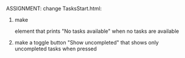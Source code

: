 ASSIGNMENT:
change TasksStart.html:
1. make <p> element that prints "No tasks available" when no tasks are available
2. make a toggle button "Show uncompleted" that shows only uncompleted tasks when pressed

